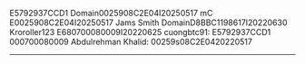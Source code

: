 E5792937CCD1
Domain0025908C2E04I20250517
mC E0025908C2E04I20250517
Jams Smith DomainD8BBC1198617I20220630
Kroroller123 E680700080009I20220625
cuongbtc91: E5792937CCD1 000700080009
Abdulrehman Khalid: 00259s08C2E0420220517

-----------------------------------------

